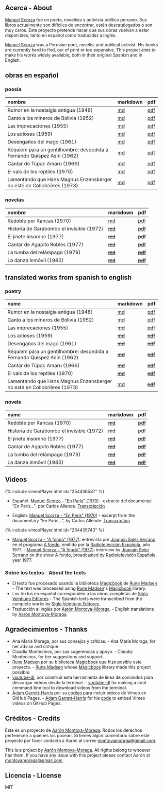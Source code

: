 ## Acerca - About

[Manuel Scorza](https://es.wikipedia.org/wiki/Manuel_Scorza) fue un poeta, novelista y activista político peruano. Sus libros actualmente son difíciles de encontrar, están descatalogados o son muy caros. Este proyecto pretende hacer que sus obras vuelvan a estar disponibles, tanto en español como traducidas a inglés.

[Manuel Scorza](https://en.wikipedia.org/wiki/Manuel_Scorza) was a Peruvian poet, novelist and political activist. His books are currently hard to find, out of print or too expensive. This project aims to make his works widely available, both in their original Spanish and in English.

## obras en español

### poesía

| nombre                                                                 | markdown                                           | pdf                                                   |
| :--------------------------------------------------------------------- | :------------------------------------------------- | :---------------------------------------------------- |
| Rumor en la nostalgia antigua (1948)                                   | [md](./md/es/rumor-en-la-nostalgia-antigua-es.md)  | [pdf](./pdf/es/rumor-en-la-nostalgia-antigua-es.pdf)  |
| Canto a los mineros de Bolivia (1952)                                  | [md](./md/es/canto-a-los-mineros-de-bolivia-es.md) | [pdf](./pdf/es/canto-a-los-mineros-de-bolivia-es.pdf) |
| Las imprecaciones (1955)                                               | [md](./md/es/las-imprecaciones-es.md)              | [pdf](./pdf/es/las-imprecaciones-es.pdf)              |
| Los adioses (1959)                                                     | [md](./md/es/los-adioses-es.md)                    | [pdf](./pdf/es/los-adioses-es.pdf)                    |
| Desengaños del mago (1961)                                             | [md](./md/es/desenganos-del-mago-es.md)            | [pdf](./pdf/es/desenganos-del-mago-es.pdf)            |
| Réquiem para un gentilhombre: despedida a Fernando Quíspez Asín (1962) | [md](./md/es/requiem-para-un-gentilhombre-es.md)   | [pdf](./pdf/es/requiem-para-un-gentilhombre-es.pdf)   |
| Cantar de Túpac Amaru (1966)                                           | [md](./md/es-cantar-de-tupac-amaru/)               | [pdf](./pdf/es/cantar-de-tupac-amaru-es.pdf)          |
| El vals de los reptiles (1970)                                         | [md](./md/es/el-vals-de-los-reptiles-es.md)        | [pdf](./pdf/es/el-vals-de-los-reptiles-es.pdf)        |
| Lamentando que Hans Magnus Enzensberger no esté en Collobrières (1973) | [md](./md/es/lamentando-que-hans-magnus-es.md)     | [pdf](./pdf/es/lamentando-que-hans-magnus-es.pdf)     |

### novelas

| nombre                                    | markdown                               | pdf                                       |
| :---------------------------------------- | :------------------------------------- | :---------------------------------------- |
| Redoble por Rancas (1970)                 | [md](./md/es/redoble-por-rancas-es.md) | [pdf](./pdf/es/redoble-por-rancas-es.pdf) |
| Historia de Garabombo el invisible (1972) | ~~[md](./)~~                           | ~~[pdf](/)~~                              |
| El jinete insomne (1977)                  | ~~[md](./)~~                           | ~~[pdf](/)~~                              |
| Cantar de Agapito Robles (1977)           | ~~[md](./)~~                           | ~~[pdf](/)~~                              |
| La tumba del relámpago (1979)             | ~~[md](./)~~                           | ~~[pdf](/)~~                              |
| La danza inmóvil (1983)                   | ~~[md](./)~~                           | ~~[pdf](/)~~                              |

## translated works from spanish to english

### poetry

| name                                                                   | markdown                                           | pdf                                                   |
| :--------------------------------------------------------------------- | :------------------------------------------------- | :---------------------------------------------------- |
| Rumor en la nostalgia antigua (1948)                                   | [md](./md/en/rumor-en-la-nostalgia-antigua-es.md)  | [pdf](./pdf/es/rumor-en-la-nostalgia-antigua-es.pdf)  |
| Canto a los mineros de Bolivia (1952)                                  | [md](./md/en/canto-a-los-mineros-de-bolivia-es.md) | [pdf](./pdf/es/canto-a-los-mineros-de-bolivia-es.pdf) |
| Las imprecaciones (1955)                                               | ~~[md](./md/en/)~~                                 | ~~[pdf](./pdf/en/)~~                                  |
| Los adioses (1959)                                                     | ~~[md](./md/en/)~~                                 | ~~[pdf](./pdf/en/)~~                                  |
| Desengaños del mago (1961)                                             | ~~[md](./md/en/)~~                                 | ~~[pdf](./pdf/en/)~~                                  |
| Réquiem para un gentilhombre: despedida a Fernando Quíspez Asín (1962) | ~~[md](./md/en/)~~                                 | ~~[pdf](./pdf/en/)~~                                  |
| Cantar de Túpac Amaru (1966)                                           | ~~[md](./md/en/)~~                                 | ~~[pdf](./pdf/en/)~~                                  |
| El vals de los reptiles (1970)                                         | ~~[md](./md/en/)~~                                 | ~~[pdf](./pdf/en/)~~                                  |
| Lamentando que Hans Magnus Enzensberger no esté en Collobrières (1973) | [md](./md/en/lamentando-que-hans-magnus-en.md)     | ~~[pdf](./pdf/en/)~~                                  |

### novels

| name                                      | markdown           | pdf                  |
| :---------------------------------------- | :----------------- | :------------------- |
| Redoble por Rancas (1970)                 | ~~[md](./md/en/)~~ | ~~[pdf](./pdf/en/)~~ |
| Historia de Garabombo el invisible (1972) | ~~[md](./md/en/)~~ | ~~[pdf](./pdf/en/)~~ |
| El jinete insomne (1977)                  | ~~[md](./md/en/)~~ | ~~[pdf](./pdf/en/)~~ |
| Cantar de Agapito Robles (1977)           | ~~[md](./md/en/)~~ | ~~[pdf](./pdf/en/)~~ |
| La tumba del relámpago (1979)             | ~~[md](./md/en/)~~ | ~~[pdf](./pdf/en/)~~ |
| La danza inmóvil (1983)                   | ~~[md](./md/en/)~~ | ~~[pdf](./pdf/en/)~~ |

## Videos

{% include vimeoPlayer.html id="254436587" %}

- Español: [Manuel Scorza - "En París" (1970)](https://www.youtube.com/watch?v=POmYALPmzeQ) - extracto del documental "En París...", por Carlos Allende. [Transcripción](https://github.com/montoyamoraga/manuelscorza/blob/master/interviews/1970-en-paris-es.md)

- English: [Manuel Scorza - "En París" (1970)](https://www.youtube.com/watch?v=POmYALPmzeQ) - excerpt from the documentary "En París...", by Carlos Allende. [Transcription](https://github.com/montoyamoraga/manuelscorza/blob/master/interviews/1970-en-paris-en.md)

{% include vimeoPlayer.html id="254435743" %}

- [Manuel Scorza - "A fondo" (1977)](https://www.youtube.com/watch?v=wSAubBLge1s): entrevista por [Joaquín Soler Serrano](https://es.wikipedia.org/wiki/Joaqu%C3%ADn_Soler_Serrano) en el programa [A fondo](https://es.wikipedia.org/wiki/A_fondo), emitido por la [Radiotelevisión Española](https://es.wikipedia.org/wiki/RTVE), año 1977. - [Manuel Scorza - "A fondo" (1977)](https://www.youtube.com/watch?v=wSAubBLge1s): interview by [Joaquín Soler Serrano](https://en.wikipedia.org/wiki/Joaqu%C3%ADn_Soler_Serrano) on the show [A fondo](https://en.wikipedia.org/wiki/A_fondo), broadcasted by [Radiotelevisión Española](https://en.wikipedia.org/wiki/RTVE), year 1977.

### Sobre los textos - About the texts

- El texto fue procesado usando la biblioteca [Magicbook](https://github.com/magicbookproject/magicbook) de [Rune Madsen](https://runemadsen.com/) - The text was processed using [Rune Madsen](https://runemadsen.com/)'s [Magicbook](https://github.com/magicbookproject/magicbook) library.
- Los textos en español corresponden a las obras completas de [Siglo Veintiuno Editores](http://www.sigloxxieditores.com.mx/) - The Spanish texts were transcribed from the complete works by [Siglo Veintiuno Editores](http://www.sigloxxieditores.com.mx/).
- Traducción al inglés por [Aarón Montoya-Moraga](http://montoyamoraga.io/). - English translations by [Aarón Montoya-Moraga](http://montoyamoraga.io/).

## Agradecimientos - Thanks

- Ana María Moraga, por sus consejos y críticas. - Ana María Moraga, for her advise and critique.
- Claudia Montecinos, por sus sugerencias y apoyo. - Claudia Montecinos, for her suggestions and support.
- [Rune Madsen](https://runemadsen.com/) por su biblioteca [Magicbook](https://github.com/magicbookproject/magicbook) que hizo posible este proyecto. - [Rune Madsen](https://runemadsen.com/) whose [Magicbook](https://github.com/magicbookproject/magicbook) library made this project possible.
- [youtube-dl](https://rg3.github.io/youtube-dl/), por construir esta herramienta de línea de comandos para descargar videos desde la terminal. - [youtube-dl](https://rg3.github.io/youtube-dl/) for making a cool command-line tool to download videos from the terminal.
- [Adam Garrett-Harris](http://www.adamwadeharris.com/) por su [código](http://www.adamwadeharris.com/how-to-easily-embed-youtube-videos-in-jekyll-sites-without-a-plugin/) para incluir videos de Vimeo en GitHub Pages. - [Adam Garrett-Harris](http://www.adamwadeharris.com/) for his [code](http://www.adamwadeharris.com/how-to-easily-embed-youtube-videos-in-jekyll-sites-without-a-plugin/) to embed Vimeo videos on GitHub Pages.

## Créditos - Credits

Este es un proyecto de [Aarón Montoya-Moraga](http://montoyamoraga.io/). Rodos los derechos pertenecen a quienes los posean. Si tienes algún comentario sobre este proyecto por favor contacta a Aarón al correo montoyamoraga@gmail.com.

This is a project by [Aarón Montoya-Moraga](http://montoyamoraga.io/). All rights belong to whoever has them. If you have any issue with this project please contact Aarón at montoyamoraga@gmail.com.

## Licencia - License

MIT

